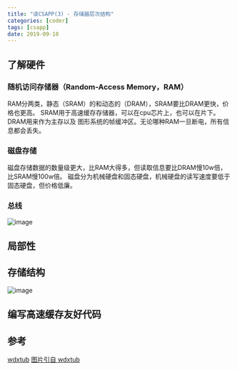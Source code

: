```yaml
---
title: "读CSAPP(3) - 存储器层次结构"
categories: [coder]
tags: [csapp]
date: 2019-09-10
---
```



## 了解硬件
### 随机访问存储器（Random-Access Memory，RAM）
RAM分两类，静态（SRAM）的和动态的（DRAM），SRAM要比DRAM更快，价格也更高。
SRAM用于高速缓存存储器，可以在cpu芯片上，也可以在片下。DRAM用来作为主存以及
图形系统的帧缓冲区。无论哪种RAM一旦断电，所有信息都会丢失。

### 磁盘存储
磁盘存储数据的数量级更大，比RAM大得多，但读取信息要比DRAM慢10w倍，比SRAM慢100w倍。
磁盘分为机械硬盘和固态硬盘，机械硬盘的读写速度要低于固态硬盘，但价格低廉。

### 总线
![image](../../../img/csapp-bus.png)

## 局部性

## 存储结构
![image](../../../img/csapp-store.png)


## 编写高速缓存友好代码

## 参考
[wdxtub](https://wdxtub.com/csapp/thin-csapp-3/2016/04/16/)
[图片引自 wdxtub](https://wdxtub.com/csapp/thin-csapp-3/2016/04/16/)